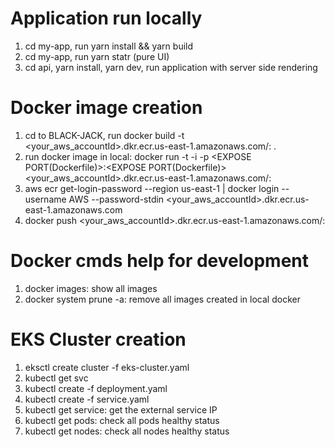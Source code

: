 # Application run locally
1. cd my-app, run yarn install && yarn build
2. cd my-app, run yarn statr (pure UI)
3. cd api, yarn install, yarn dev, run application with server side rendering

# Docker image creation
1. cd to BLACK-JACK, run docker build -t <your_aws_accountId>.dkr.ecr.us-east-1.amazonaws.com/<ecr-repo-name>:<tag-id> .
2. run docker image in local: docker run -t -i -p <EXPOSE PORT(Dockerfile)>:<EXPOSE PORT(Dockerfile)> <your_aws_accountId>.dkr.ecr.us-east-1.amazonaws.com/<ecr-repo-name>:<tag-id>
3. aws ecr get-login-password --region us-east-1 | docker login --username AWS --password-stdin <your_aws_accountId>.dkr.ecr.us-east-1.amazonaws.com
4. docker push <your_aws_accountId>.dkr.ecr.us-east-1.amazonaws.com/<ecr-repo-name>:<tag-id>

# Docker cmds help for development
1. docker images: show all images
2. docker system prune -a: remove all images created in local docker

# EKS Cluster creation
1. eksctl create cluster -f eks-cluster.yaml
2. kubectl get svc
3. kubectl create -f deployment.yaml
4. kubectl create -f service.yaml
5. kubectl get service: get the external service IP
6. kubectl get pods: check all pods healthy status
7. kubectl get nodes: check all nodes healthy status